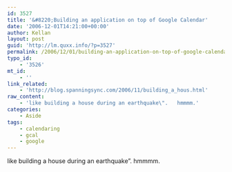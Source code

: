 ```yaml
---
id: 3527
title: '&#8220;Building an application on top of Google Calendar'
date: '2006-12-01T14:21:00+00:00'
author: Kellan
layout: post
guid: 'http://lm.quxx.info/?p=3527'
permalink: /2006/12/01/building-an-application-on-top-of-google-calendar/
typo_id:
    - '3526'
mt_id:
    - ''
link_related:
    - 'http://blog.spanningsync.com/2006/11/building_a_hous.html'
raw_content:
    - 'like building a house during an earthquake\".   hmmmm.'
categories:
    - Aside
tags:
    - calendaring
    - gcal
    - google
---
```


like building a house during an earthquake”. hmmmm.